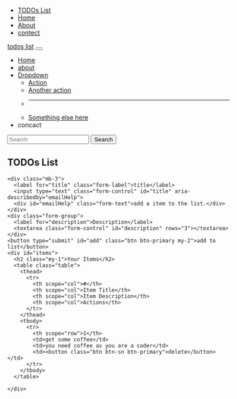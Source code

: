 <!doctype html>
<html lang="en">

<head>
  <meta charset="utf-8">
  <meta name="viewport" content="width=device-width, initial-scale=1">
  <title>tods list</title>
  <link href="https://cdn.jsdelivr.net/npm/bootstrap@5.2.0/dist/css/bootstrap.min.css" rel="stylesheet"
    integrity="sha384-gH2yIJqKdNHPEq0n4Mqa/HGKIhSkIHeL5AyhkYV8i59U5AR6csBvApHHNl/vI1Bx" crossorigin="anonymous">
</head>

<body>
  <nav class="navbar navbar-expand-lg bg-dark">
    <div class="container-fluid">
      <ul class="nav">
        <li class="nav-item">
          <a class="nav-link active" href="#">TODOs List</a>
        </li>
        <li class="nav-item">
          <a class="nav-link" href="#">Home</a>
        </li>
        <li class="nav-item">
          <a class="nav-link" href="#">About</a>
        </li>
        <li class="nav-item">
          <a class="nav-link active" href="#">contect</a>
        </li>
      </ul>
      <a class="navbar-brand" href="#">todos list</a>
      <button class="navbar-toggler" type="button" data-bs-toggle="collapse" data-bs-target="#navbarSupportedContent"
        aria-controls="navbarSupportedContent" aria-expanded="false" aria-label="Toggle navigation">
        <span class="navbar-toggler-icon"></span>
      </button>
      <div class="collapse navbar-collapse" id="navbarSupportedContent">
        <ul class="navbar-nav me-auto mb-2 mb-lg-0">
          <li class="nav-item">
            <a class="nav-link active" aria-current="page" href="#">Home</a>
          </li>
          <li class="nav-item">
            <a class="nav-link" href="#">about</a>
          </li>
          <li class="nav-item dropdown">
            <a class="nav-link dropdown-toggle" href="#" role="button" data-bs-toggle="dropdown" aria-expanded="false">
              Dropdown
            </a>
            <ul class="dropdown-menu">
              <li><a class="dropdown-item" href="#">Action</a></li>
              <li><a class="dropdown-item" href="#">Another action</a></li>
              <li>
                <hr class="dropdown-divider">
              </li>
              <li><a class="dropdown-item" href="#">Something else here</a></li>
            </ul>
          </li>
          <li class="nav-item">
            <a class="nav-link concact">concact</a>
          </li>
        </ul>
        <form class="d-flex" role="search">
          <input class="form-control me-2" type="search" placeholder="Search" aria-label="Search">
          <button class="btn btn-outline-success" type="submit">Search</button>
        </form>
      </div>
    </div>
    </div>
  </nav>

  <div class="container my-4">
    <h2 class="text-center">TODOs List</h2>

    <div class="mb-3">
      <label for="title" class="form-label">title</label>
      <input type="text" class="form-control" id="title" aria-describedby="emailHelp">
      <div id="emailHelp" class="form-text">add a item to the list.</div>
    </div>
    <div class="form-group">
      <label for="description">Description</label>
      <textarea class="form-control" id="description" rows="3"></textarea>
    </div>
    <button type="submit" id="add" class="btn btn-primary my-2">add to list</button>
    <div id="items">
      <h2 class="my-1">Your Items</h2>
      <table class="table">
        <thead>
          <tr>
            <th scope="col">#</th>
            <th scope="col">Item Title</th>
            <th scope="col">Item Description</th>
            <th scope="col">Actions</th>
          </tr>
        </thead>
        <tbody>
          <tr>
            <th scope="row">1</th>
            <td>get some coffee</td>
            <td>you need coffee as you are a coder</td>
            <td><button class="btn btn-sn btn-primary">delete</button></td>
          </tr>
        </tbody>
      </table>

    </div>
  </div>

  <!-- optional savascripy -->
  <script>
      function update(){
        console.log("updating list......");
      tit = document.getElementById('title').value;
      desc = document.getElementById('description').value;
      if (localStorage.getItem('itemsJson') == null) {
        itemJsonArray = [];
        itemJsonArray.push([tit, desc]);
        localStorage.setItem('itemsJson', JSON.stringify(itemJsonArray))
      }
      else {
        itemJsinArrayStr = localStorage.getItem('itemsJson')
        itemJsonArray = JSON.parse(itemJsinArrayStr);
        itemJsonArray.push([tit, desc]);
        localStorage.setItem('itemsjson', JSON.stringify(itemJsonArray))
      }
      // populate the table
      let tablebody = document.getElementById("tablebody");
      let str = "";
      itemJsonArray.forEach((element, index) => {
       str += `
              <tr>
              <th scope="row">${index + 1}</th>
              <td>${element[0]}</td>
              <td>${element[1]}</td>
              <td><button class="btn btn-sm btn-primary">delete</button></td>
            </tr> `;

      });
            tablebody(foo !==null).innerHTML = str;

      }
    add = document.getElementById("add");
    add.addEventListener("click",update)
    update();
  </script>







</body>

</html>
